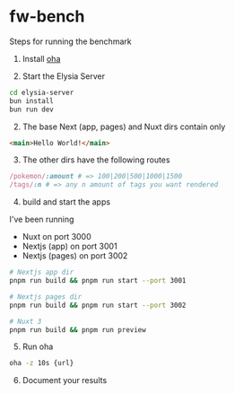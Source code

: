 # fw-bench

Steps for running the benchmark

1. Install [oha](https://github.com/hatoo/oha)

2. Start the Elysia Server

```bash
cd elysia-server
bun install
bun run dev
```

2. The base Next (app, pages) and Nuxt dirs contain only

```html
<main>Hello World!</main>
```

3. The other dirs have the following routes

```ruby <~ For better syntax highlighting, ignore --> 
/pokemon/:amount # => 100|200|500|1000|1500
/tags/:n # => any n amount of tags you want rendered
```

4. build and start the apps

I've been running 
- Nuxt on port 3000
- Nextjs (app) on port 3001
- Nextjs (pages) on port 3002

```bash
# Nextjs app dir
pnpm run build && pnpm run start --port 3001

# Nextjs pages dir
pnpm run build && pnpm run start --port 3002

# Nuxt 3
pnpm run build && pnpm run preview
```


5. Run oha
```zsh
oha -z 10s {url}
```

6. Document your results
